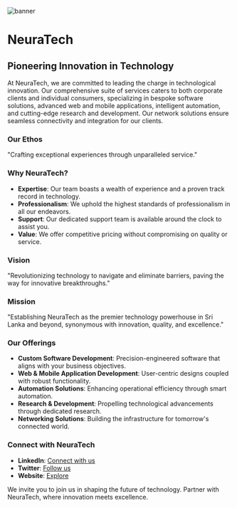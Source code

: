 ![banner](https://github.com/neuratechlk/.github/assets/79928743/504df386-f2c5-4ff1-a495-5e60e50831a0)

# NeuraTech

## Pioneering Innovation in Technology

At NeuraTech, we are committed to leading the charge in technological innovation. Our comprehensive suite of services caters to both corporate clients and individual consumers, specializing in bespoke software solutions, advanced web and mobile applications, intelligent automation, and cutting-edge research and development. Our network solutions ensure seamless connectivity and integration for our clients.

### Our Ethos

"Crafting exceptional experiences through unparalleled service."

### Why NeuraTech?

- **Expertise**: Our team boasts a wealth of experience and a proven track record in technology.
- **Professionalism**: We uphold the highest standards of professionalism in all our endeavors.
- **Support**: Our dedicated support team is available around the clock to assist you.
- **Value**: We offer competitive pricing without compromising on quality or service.

### Vision

"Revolutionizing technology to navigate and eliminate barriers, paving the way for innovative breakthroughs."

### Mission

"Establishing NeuraTech as the premier technology powerhouse in Sri Lanka and beyond, synonymous with innovation, quality, and excellence."

### Our Offerings

- **Custom Software Development**: Precision-engineered software that aligns with your business objectives.
- **Web & Mobile Application Development**: User-centric designs coupled with robust functionality.
- **Automation Solutions**: Enhancing operational efficiency through smart automation.
- **Research & Development**: Propelling technological advancements through dedicated research.
- **Networking Solutions**: Building the infrastructure for tomorrow's connected world.

### Connect with NeuraTech

- **LinkedIn**: [Connect with us](https://www.linkedin.com/company/neuratechlk/ "NeuraTech LinkedIn")
- **Twitter**: [Follow us](https://x.com/neuratechlk "NeuraTech Twitter")
- **Website**: [Explore](https://neuratech.lk/ "NeuraTech Secret!")

We invite you to join us in shaping the future of technology. Partner with NeuraTech, where innovation meets excellence.


